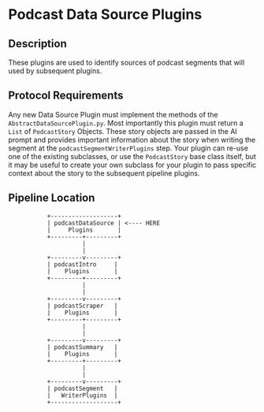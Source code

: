 # Podcast Data Source Plugins

## Description
These plugins are used to identify sources of podcast segments that will used by subsequent plugins.

## Protocol Requirements
Any new Data Source Plugin must implement the methods of the `AbstractDataSourcePlugin.py`.
Most importantly this plugin must return a `List` of `PodcastStory` Objects. These story objects are passed in the AI prompt and provides important information about the story when writing the segment at the `podcastSegmentWriterPlugins` step. Your plugin can re-use one of the existing subclasses, or use the `PodcastStory` base class itself, but it may be useful to create your own subclass for your plugin to pass specific context about the story to the subsequent pipeline plugins.

## Pipeline Location

```
           +-------------------+
           | podcastDataSource | <---- HERE
           |     Plugins       |
           +---------+---------+
                     |
                     |
           +---------v---------+
           | podcastIntro     |
           |    Plugins       |
           +---------+---------+
                     |
                     |
           +---------v---------+
           | podcastScraper   |
           |    Plugins       |
           +---------+---------+
                     |
                     |
           +---------v---------+
           | podcastSummary   |
           |    Plugins       |
           +---------+---------+
                     |
                     |
           +---------v---------+
           | podcastSegment   |
           |   WriterPlugins  |
           +-------------------+

```